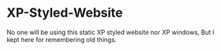 # XP-Styled-Website
No one will be using this static XP styled website nor XP windows,
But I kept here for remembering  old things.
